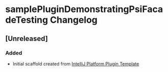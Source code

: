 <!-- Keep a Changelog guide -> https://keepachangelog.com -->

# samplePluginDemonstratingPsiFacadeTesting Changelog

## [Unreleased]
### Added
- Initial scaffold created from [IntelliJ Platform Plugin Template](https://github.com/JetBrains/intellij-platform-plugin-template)
